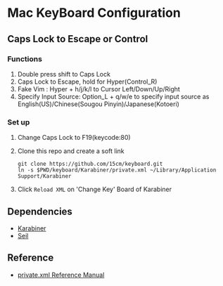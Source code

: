 # Mac KeyBoard Configuration

## Caps Lock to Escape or Control

### Functions

1. Double press shift to Caps Lock
2. Caps Lock to Escape, hold for Hyper(Control_R)
3. Fake Vim : Hyper + h/j/k/l to Cursor Left/Down/Up/Right
4. Specify Input Source: Option_L + q/w/e to specify input source as English(US)/Chinese(Sougou Pinyin)/Japanese(Kotoeri)


### Set up

1. Change Caps Lock to F19(keycode:80)

2. Clone this repo and create a soft link
    ```
    git clone https://github.com/15cm/keyboard.git
    ln -s $PWD/keyboard/Karabiner/private.xml ~/Library/Application Support/Karabiner
    ```

3. Click `Reload XML` on 'Change Key' Board of Karabiner

## Dependencies

* [Karabiner](https://pqrs.org/osx/karabiner/)
* [Seil](https://pqrs.org/osx/karabiner/seil.html.en)

## Reference

- [private.xml Reference Manual](https://pqrs.org/osx/karabiner/xml.html.en#modifier)
